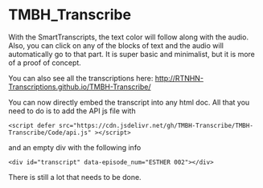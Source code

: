 # TMBH_Transcribe

With the SmartTranscripts, the text color will follow along with the audio. Also, you can click on any of the blocks of text and the audio will automatically go to that part. It is super basic and minimalist, but it is more of a proof of concept.

You can also see all the transcriptions here: http://RTNHN-Transcriptions.github.io/TMBH-Transcribe/

You can now directly embed the transcript into any html doc. All that you need to do is to add the API js file with 

```
<script defer src="https://cdn.jsdelivr.net/gh/TMBH-Transcribe/TMBH-Transcribe/Code/api.js" ></script>

```

and an empty div with the following info

```
<div id="transcript" data-episode_num="ESTHER 002"></div>

```


There is still a lot that needs to be done.  
